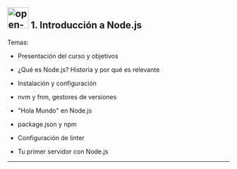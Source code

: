 ## <img width="48" height="48" src="https://img.icons8.com/color/48/open-book--v1.png" alt="open-book--v1"/>  1. Introducción a Node.js

Temas:


- Presentación del curso y objetivos

- ¿Qué es Node.js? Historia y por qué es relevante

- Instalación y configuración

- nvm y fnm, gestores de versiones

- "Hola Mundo" en Node.js

- package.json y npm

- Configuración de linter

- Tu primer servidor con Node.js


---